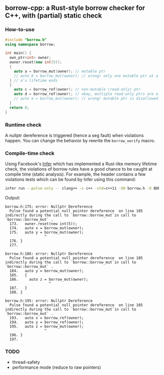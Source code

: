 ## borrow-cpp: a Rust-style borrow checker for C++, with (partial) static check 

### How-to-use

```cpp
#include "borrow.h"
using namespace borrow;

int main() {
  own_ptr<int> owner;
  owner.reset(new int(5));
  {
    auto a = borrow_mut(owner); // mutable ptr
    // auto b = borrow_mut(owner); // wrong! only one mutable ptr at a time 
  } // a's lifetime ends
  {
    auto c = borrow_ref(owner); // non-mutable (read-only) ptr
    auto d = borrow_ref(owner); // okay, multiple read-only ptrs are allowed
    // auto e = borrow_mut(owner); // wrong! mutable ptr is disallowed when there is a read-only ptr
  }
  return 0;
}
```

### Runtime check
A nullptr dereference is triggered (hence a seg fault) when violations happen. You can change the behavior by rewrite the `borrow_verify` macro. 

### Compile-time check

Using Facebook's [Infer](https://fbinfer.com/) which has implemented a Rust-like memory lifetime check, the violations of borrow rules have a good chance to be caught at compile time (static analysis). For example, the header contains a few violations tests which can be found by Infer using this command: 

```bash
infer run --pulse-only -- clang++ -x c++ -std=c++11 -O0 borrow.h -D BORROW_TEST=1
```

Output:
```
borrow.h:175: error: Nullptr Dereference
  Pulse found a potential null pointer dereference  on line 105 indirectly during the call to `borrow::borrow_mut`in call to `borrow::borrow_mut` .
  173.   owner.reset(new int(5));
  174.   auto x = borrow_mut(owner);
  175.   auto y = borrow_mut(owner);
                  ^
  176. }
  177.

borrow.h:186: error: Nullptr Dereference
  Pulse found a potential null pointer dereference  on line 105 indirectly during the call to `borrow::borrow_mut`in call to `borrow::borrow_mut` .
  184.   auto y = borrow_mut(owner);
  185.   {
  186.     auto z = borrow_mut(owner);
                    ^
  187.   }
  188. }

borrow.h:195: error: Nullptr Dereference
  Pulse found a potential null pointer dereference  on line 105 indirectly during the call to `borrow::borrow_mut`in call to `borrow::borrow_mut` .
  193.   auto x = borrow_ref(owner);
  194.   auto y = borrow_ref(owner);
  195.   auto z = borrow_mut(owner);
                  ^
  196. }
  197.
```

### TODO
* thread-safety
* performance mode (reduce to raw pointers)

